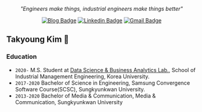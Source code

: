 

<div align=center>
  
<i> "Engineers make things, industrial engineers make things better" </i>

</div>

<div align=center>

[![Blog Badge](http://img.shields.io/badge/-Tech%20blog-black?style=flat-square&logo=github&link=https://youngerous.github.io/)](https://youngerous.github.io/) 
[![Linkedin Badge](https://img.shields.io/badge/-LinkedIn-blue?style=flat-square&logo=Linkedin&logoColor=white&link=https://www.linkedin.com/in/takyoung-kim-03b091193/)](https://www.linkedin.com/in/takyoung-kim-03b091193/) 
[![Gmail Badge](https://img.shields.io/badge/-Gmail-d14836?style=flat-square&logo=Gmail&logoColor=white&link=mailto:youngerous@gmail.com)](mailto:youngerous@gmail.com)

</div>

## Takyoung Kim 🎨


### Education
- ```2020-``` M.S. Student at [Data Science & Business Analytics Lab.](http://dsba.korea.ac.kr/), School of Industrial Management Engineering, Korea University.
- ```2017-2020``` Bachelor of Science in Engineering, Samsung Convergence Software Course(SCSC), Sungkyunkwan University.
- ```2013-2020``` Bachelor of Media & Communication, Media & Communication, Sungkyunkwan University






<!--
**youngerous/youngerous** is a ✨ _special_ ✨ repository because its `README.md` (this file) appears on your GitHub profile.

Here are some ideas to get you started:

- 🔭 I’m currently working on ...
- 🌱 I’m currently learning ...
- 👯 I’m looking to collaborate on ...
- 🤔 I’m looking for help with ...
- 💬 Ask me about ...
- 📫 How to reach me: ...
- 😄 Pronouns: ...
- ⚡ Fun fact: ...
-->
